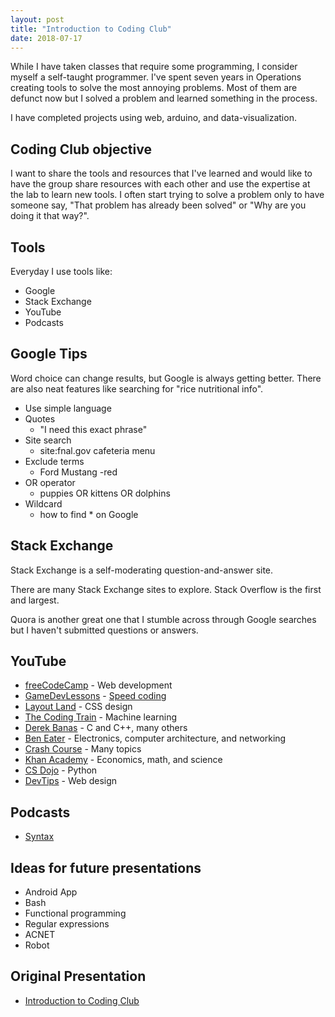 ```yaml
---
layout: post
title: "Introduction to Coding Club"
date: 2018-07-17
---
```


While I have taken classes that require some programming, I consider myself a self-taught programmer. I've spent seven years in Operations creating tools to solve the most annoying problems. Most of them are defunct now but I solved a problem and learned something in the process.

I have completed projects using web, arduino, and data-visualization.

## Coding Club objective

I want to share the tools and resources that I've learned and would like to have the group share resources with each other and use the expertise at the lab to learn new tools. I often start trying to solve a problem only to have someone say, "That problem has already been solved" or "Why are you doing it that way?".

## Tools

Everyday I use tools like:

- Google
- Stack Exchange
- YouTube
- Podcasts

## Google Tips

Word choice can change results, but Google is always getting better. There are also neat features like searching for "rice nutritional info".

- Use simple language
- Quotes
  - "I need this exact phrase"
- Site search
  - site:fnal.gov cafeteria menu
- Exclude terms
  - Ford Mustang -red
- OR operator
  - puppies OR kittens OR dolphins
- Wildcard
  - how to find \* on Google

## Stack Exchange

Stack Exchange is a self-moderating question-and-answer site.

There are many Stack Exchange sites to explore. Stack Overflow is the first and largest.

Quora is another great one that I stumble across through Google searches but I haven't submitted questions or answers.

## YouTube

- [freeCodeCamp](https://www.youtube.com/channel/UC8butISFwT-Wl7EV0hUK0BQ) - Web development
- [GameDevLessons](https://www.youtube.com/user/GameDevLessons) - [Speed coding](https://www.youtube.com/playlist?list=PL4OYAXeFeHn_R5C-MrukdxhUCU998zP1o)
- [Layout Land](https://www.youtube.com/channel/UC7TizprGknbDalbHplROtag) - CSS design
- [The Coding Train](https://www.youtube.com/user/shiffman) - Machine learning
- [Derek Banas](https://www.youtube.com/user/derekbanas) - C and C++, many others
- [Ben Eater](https://www.youtube.com/user/eaterbc) - Electronics, computer architecture, and networking
- [Crash Course](https://www.youtube.com/user/crashcourse) - Many topics
- [Khan Academy](https://www.youtube.com/user/khanacademy) - Economics, math, and science
- [CS Dojo](https://www.youtube.com/channel/UCxX9wt5FWQUAAz4UrysqK9A) - Python
- [DevTips](https://www.youtube.com/user/DevTipsForDesigners) - Web design

## Podcasts

- [Syntax](https://syntax.fm/)

## Ideas for future presentations

- Android App
- Bash
- Functional programming
- Regular expressions
- ACNET
- Robot

## Original Presentation

- [Introduction to Coding Club](/presentations/intro/Introduction.pdf)
